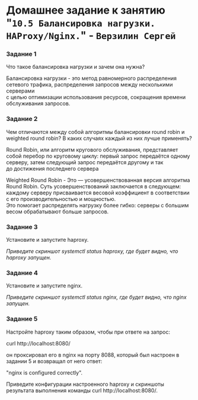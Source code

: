# Домашнее задание к занятию "`10.5 Балансировка нагрузки. HAProxy/Nginx.`" - `Верзилин Сергей`

### Задание 1

Что такое балансировка нагрузки и зачем она нужна?

Балансировка нагрузки - это метод равномерного распределения сетевого трафика, распределения запросов между несколькими серверами  
с целью оптимизации использования ресурсов, сокращения времени обслуживания запросов.    



### Задание 2

Чем отличаются между собой алгоритмы балансировки round robin и weighted round robin? В каких случаях каждый из них лучше применять?

Round Robin, или алгоритм кругового обслуживания, представляет собой перебор по круговому циклу: первый запрос передаётся одному   
серверу, затем следующий запрос передаётся другому и так до достижения последнего сервера

Weighted Round Robin - Это — усовершенствованная версия алгоритма Round Robin. Суть усовершенствований заключается в следующем:  
 каждому серверу присваивается весовой коэффициент в соответствии с его производительностью и мощностью.  
Это помогает распределять нагрузку более гибко: серверы с большим весом обрабатывают больше запросов.



### Задание 3

Установите и запустите haproxy.

*Приведите скриншот systemctl status haproxy, где будет видно, что haproxy запущен.*



### Задание 4

Установите и запустите nginx.

*Приведите скриншот systemctl status nginx, где будет видно, что nginx запущен.*



### Задание 5

Настройте haproxy таким образом, чтобы при ответе на запрос:

curl http://localhost:8080/

он проксировал его в nginx на порту 8088, который был настроен в задании 5 и возвращал от него ответ:

"nginx is configured correctly".

Приведите конфигурации настроенного haproxy и скриншоты результата выполнения команды curl http://localhost:8080/.
